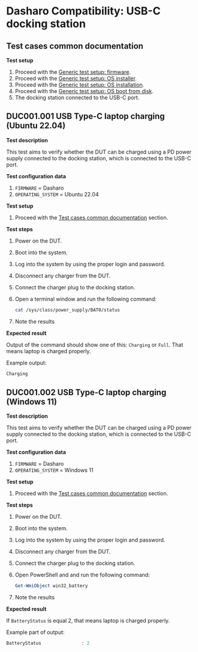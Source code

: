 # Dasharo Compatibility: USB-C docking station

## Test cases common documentation

**Test setup**

1. Proceed with the
    [Generic test setup: firmware](../../generic-test-setup#firmware).
1. Proceed with the
    [Generic test setup: OS installer](../../generic-test-setup#os-installer).
1. Proceed with the
    [Generic test setup: OS installation](../../generic-test-setup#os-installation).
1. Proceed with the
    [Generic test setup: OS boot from disk](../../generic-test-setup#os-boot-from-disk).
1. The docking station connected to the USB-C port.

## DUC001.001 USB Type-C laptop charging (Ubuntu 22.04)

**Test description**

This test aims to verify whether the DUT can be charged using a PD power supply
connected to the docking station, which is connected to the USB-C port.

**Test configuration data**

1. `FIRMWARE` = Dasharo
1. `OPERATING_SYSTEM` = Ubuntu 22.04

**Test setup**

1. Proceed with the
    [Test cases common documentation](#test-cases-common-documentation) section.

**Test steps**

1. Power on the DUT.
1. Boot into the system.
1. Log into the system by using the proper login and password.
1. Disconnect any charger from the DUT.
1. Connect the charger plug to the docking station.
1. Open a terminal window and run the following command:

    ```bash
    cat /sys/class/power_supply/BAT0/status
    ```

1. Note the results

**Expected result**

Output of the command should show one of this: `Charging` or `Full`. That means
laptop is charged properly.

Example output:

```bash
Charging
```

## DUC001.002 USB Type-C laptop charging (Windows 11)

**Test description**

This test aims to verify whether the DUT can be charged using a PD power supply
connected to the docking station, which is connected to the USB-C port.

**Test configuration data**

1. `FIRMWARE` = Dasharo
1. `OPERATING_SYSTEM` = Windows 11

**Test setup**

1. Proceed with the
    [Test cases common documentation](#test-cases-common-documentation) section.

**Test steps**

1. Power on the DUT.
1. Boot into the system.
1. Log into the system by using the proper login and password.
1. Disconnect any charger from the DUT.
1. Connect the charger plug to the docking station.
1. Open PowerShell and and run the following command:

    ```powershell
    Get-WmiObject win32_battery
    ```

1. Note the results

**Expected result**

If `BatteryStatus` is equal 2, that means laptop is charged properly.

Example part of output:

```powershell
BatteryStatus               : 2
```

